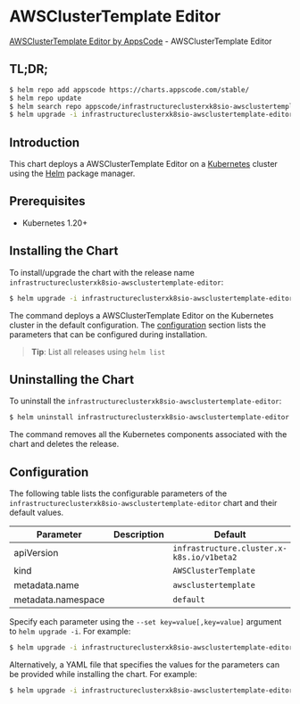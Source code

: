 # AWSClusterTemplate Editor

[AWSClusterTemplate Editor by AppsCode](https://appscode.com) - AWSClusterTemplate Editor

## TL;DR;

```bash
$ helm repo add appscode https://charts.appscode.com/stable/
$ helm repo update
$ helm search repo appscode/infrastructureclusterxk8sio-awsclustertemplate-editor --version=v0.22.0
$ helm upgrade -i infrastructureclusterxk8sio-awsclustertemplate-editor appscode/infrastructureclusterxk8sio-awsclustertemplate-editor -n default --create-namespace --version=v0.22.0
```

## Introduction

This chart deploys a AWSClusterTemplate Editor on a [Kubernetes](http://kubernetes.io) cluster using the [Helm](https://helm.sh) package manager.

## Prerequisites

- Kubernetes 1.20+

## Installing the Chart

To install/upgrade the chart with the release name `infrastructureclusterxk8sio-awsclustertemplate-editor`:

```bash
$ helm upgrade -i infrastructureclusterxk8sio-awsclustertemplate-editor appscode/infrastructureclusterxk8sio-awsclustertemplate-editor -n default --create-namespace --version=v0.22.0
```

The command deploys a AWSClusterTemplate Editor on the Kubernetes cluster in the default configuration. The [configuration](#configuration) section lists the parameters that can be configured during installation.

> **Tip**: List all releases using `helm list`

## Uninstalling the Chart

To uninstall the `infrastructureclusterxk8sio-awsclustertemplate-editor`:

```bash
$ helm uninstall infrastructureclusterxk8sio-awsclustertemplate-editor -n default
```

The command removes all the Kubernetes components associated with the chart and deletes the release.

## Configuration

The following table lists the configurable parameters of the `infrastructureclusterxk8sio-awsclustertemplate-editor` chart and their default values.

|     Parameter      | Description |                       Default                        |
|--------------------|-------------|------------------------------------------------------|
| apiVersion         |             | <code>infrastructure.cluster.x-k8s.io/v1beta2</code> |
| kind               |             | <code>AWSClusterTemplate</code>                      |
| metadata.name      |             | <code>awsclustertemplate</code>                      |
| metadata.namespace |             | <code>default</code>                                 |


Specify each parameter using the `--set key=value[,key=value]` argument to `helm upgrade -i`. For example:

```bash
$ helm upgrade -i infrastructureclusterxk8sio-awsclustertemplate-editor appscode/infrastructureclusterxk8sio-awsclustertemplate-editor -n default --create-namespace --version=v0.22.0 --set apiVersion=infrastructure.cluster.x-k8s.io/v1beta2
```

Alternatively, a YAML file that specifies the values for the parameters can be provided while
installing the chart. For example:

```bash
$ helm upgrade -i infrastructureclusterxk8sio-awsclustertemplate-editor appscode/infrastructureclusterxk8sio-awsclustertemplate-editor -n default --create-namespace --version=v0.22.0 --values values.yaml
```
